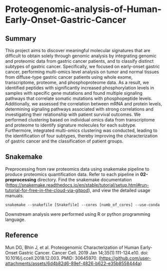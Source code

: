 # Proteogenomic-analysis-of-Human-Early-Onset-Gastric-Cancer


Summary
-------

This project aims to discover meaningful molecular signatures that are difficult to obtain solely through genomic analysis by integrating genomic and proteomic data from gastric cancer patients, and to classify distinct subtypes of gastric cancer. Specifically, we focused on early-onset gastric cancer, performing multi-omics level analysis on tumor and normal tissues from diffuse-type gastric cancer patients using whole exome, transcriptome, proteome, and phosphoproteome data. As a result, we identified peptides with significantly increased phosphorylation levels in samples with specific gene mutations and found multiple signaling pathways that correlate somatic mutations with phosphopeptide levels. Additionally, we assessed the correlation between mRNA and protein levels, determining signaling pathways associated with strong correlations and investigating their relationship with patient survival outcomes. We performed clustering based on individual omics data from transcriptome and proteome to identify signature molecules for each subtype. Furthermore, integrated multi-omics clustering was conducted, leading to the identification of four subtypes, thereby improving the characterization of gastric cancer and the classification of patient groups.


Snakemake
-----------
Preprocessing from raw proteomics data using snakemake pipeline to produce proteomics quantification data. Refer to each pipeline in **02-preprocessing** directory.
Find the snakemake documentation (https://snakemake.readthedocs.io/en/stable/tutorial/setup.html#run-tutorial-for-free-in-the-cloud-via-gitpod), and view the detailed usage manuals.

    snakemake --snakefile [Snakefile] --cores [numb_of_cores] --use-conda

Downstream analysis were performed using R or python programming language.


Reference
-------

Mun DG, Bhin J, et al. Proteogenomic Characterization of Human Early-Onset Gastric Cancer. Cancer Cell. 2019 Jan 14;35(1):111-124.e10. doi: 10.1016/j.ccell.2018.12.003. PMID: 30645970.
(https://github.com/user-attachments/assets/6d4b82d6-89ef-4826-b622-e35b8558444a)
